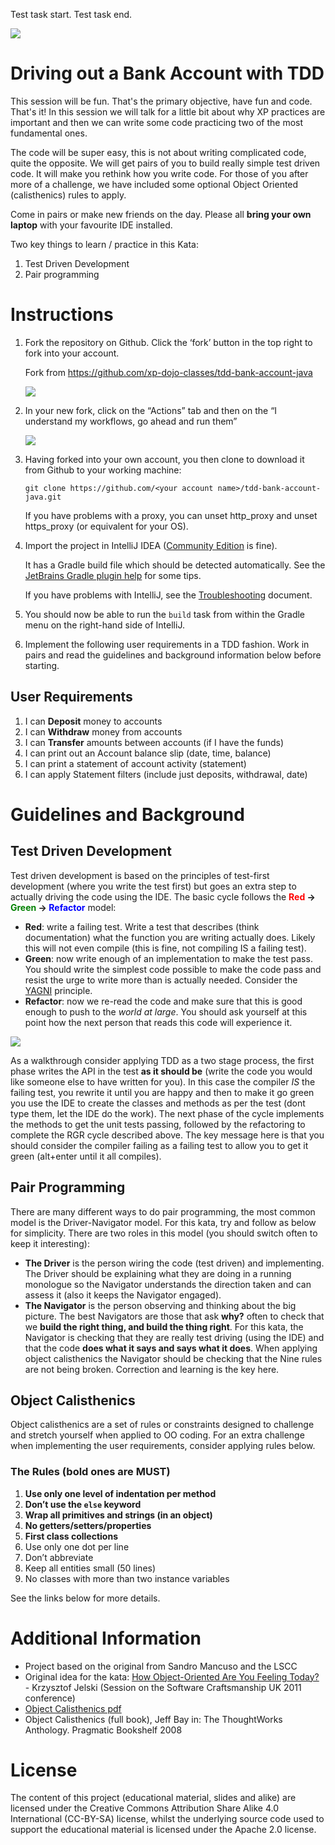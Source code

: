 Test task start.
Test task end.

[![](../../workflows/build/badge.svg)](../../actions?query=workflow%3Abuild)

# Driving out a Bank Account with TDD

This session will be fun. That's the primary objective, have fun and code. That's it! In this session we will talk for a little bit about why XP practices are important and then we can write some code practicing two of the most fundamental ones. 

The code will be super easy, this is not about writing complicated code, quite the opposite. We will get pairs of you to build really simple test driven code. It will make you rethink how you write code. For those of you after more of a challenge, we have included some optional Object Oriented (calisthenics) rules to apply.

Come in pairs or make new friends on the day. Please all __bring your own laptop__  with your favourite IDE installed.

Two key things to learn / practice in this Kata:

1. Test Driven Development
1. Pair programming


# Instructions

1. Fork the repository on Github. Click the ‘fork’ button in the top right to fork into your account.

   Fork from https://github.com/xp-dojo-classes/tdd-bank-account-java

   ![](fork_it.jpg)

1. In your new fork, click on the “Actions” tab and then on the “I understand my workflows, go ahead and run them”

   ![](enable_workdlows.jpg)

1. Having forked into your own account, you then clone to download it from Github to your working machine:

   `git clone https://github.com/<your account name>/tdd-bank-account-java.git`

   If you have problems with a proxy, you can unset http_proxy and unset https_proxy (or equivalent for your OS).

1. Import the project in IntelliJ IDEA ([Community Edition](https://www.jetbrains.com/idea/download/) is fine).

   It has a Gradle build file which should be detected automatically. See the [JetBrains Gradle plugin help](https://www.jetbrains.com/help/idea/gradle.html#gradle_import_project_start) for some tips. 
   
   If you have problems with IntelliJ, see the [Troubleshooting](troubleshooting.md) document.

1. You should now be able to run the `build` task from within the Gradle menu on the right-hand side of IntelliJ.

1. Implement the following user requirements in a TDD fashion. Work in pairs and read the guidelines and background information below before starting.


## User Requirements

 1. I can **Deposit** money to accounts
 1. I can **Withdraw** money from accounts
 1. I can **Transfer** amounts between accounts (if I have the funds)
 1. I can print out an Account balance slip (date, time, balance) 
 1. I can print a statement of account activity (statement) 
 1. I can apply Statement filters (include just deposits, withdrawal, date)


# Guidelines and Background

## Test Driven Development

Test driven development is based on the principles of test-first development (where you write the test first) but goes an extra step to actually driving the code using the IDE. The basic cycle follows the __<span style="color: red;">Red</span> -> <span style="color: green;">Green</span> -> <span style="color: blue;">Refactor</span>__ model:

 - __Red__: write a failing test. Write a test that describes (think documentation) what the function you are writing actually does. Likely this will not even compile (this is fine, not compiling IS a failing test).
 - __Green__: now write enough of an implementation to make the test pass. You should write the simplest code possible to make the code pass and resist the urge to write more than is actually needed. Consider the [YAGNI](https://martinfowler.com/bliki/Yagni.html) principle.
 - __Refactor__: now we re-read the code and make sure that this is good enough to push to the _world at large_. You should ask yourself at this point how the next person that reads this code will experience it.

![](rgr.jpg)

As a walkthrough consider applying TDD as a two stage process, the first phase writes the API in the test __as it should be__ (write the code you would like someone else to have written for you). In this case the compiler _IS_ the failing test, you rewrite it until you are happy and then to make it go green you use the IDE to create the classes and methods as per the test (dont type them, let the IDE do the work). The next phase of the cycle implements the methods to get the unit tests passing, followed by the refactoring to complete the RGR cycle described above. The key message here is that you should consider the compiler failing as a failing test to allow you to get it green (alt+enter until it all compiles).

## Pair Programming

There are many different ways to do pair programming, the most common model is the Driver-Navigator model. For this kata, try and follow as below for simplicity. There are two roles in this model (you should switch often to keep it interesting):

 - __The Driver__ is the person wiring the code (test driven) and implementing. The Driver should be explaining what they are doing in a running monologue so the Navigator understands the direction taken and can assess it (also it keeps the Navigator engaged).
 - __The Navigator__ is the person observing and thinking about the big picture. The best Navigators are those that ask __why?__ often to check that we __build the right thing, and build the thing right__. For this kata, the Navigator is checking that they are really test driving (using the IDE) and that the code __does what it says and says what it does__. When applying object calisthenics the Navigator should be checking that the Nine rules are not being broken. Correction and learning is the key here.

## Object Calisthenics

Object calisthenics are a set of rules or constraints designed to challenge and stretch yourself when applied to OO coding. For an extra challenge when implementing the user requirements, consider applying rules below.

### The Rules (bold ones are MUST)

1. __Use only one level of indentation per method__
1. __Don’t use the `else` keyword__
1. __Wrap all primitives and strings (in an object)__
1. __No getters/setters/properties__
1. __First class collections__
1. Use only one dot per line
1. Don’t abbreviate
1. Keep all entities small (50 lines)
1. No classes with more than two instance variables

See the links below for more details.


# Additional Information

- Project based on the original from Sandro Mancuso and the LSCC
- Original idea for the kata: [How Object-Oriented Are You Feeling Today?](https://www.slideshare.net/KrzysztofJelski/how-object-oriented-are-you-feeling-today) - Krzysztof Jelski (Session on the Software Craftsmanship UK 2011 conference)
- [Object Calisthenics pdf](http://www.cs.helsinki.fi/u/luontola/tdd-2009/ext/ObjectCalisthenics.pdf)
- Object Calisthenics (full book), Jeff Bay in: The ThoughtWorks Anthology. Pragmatic Bookshelf 2008

# License

The content of this project (educational material, slides and alike) are licensed under the Creative Commons Attribution Share Alike 4.0 International (CC-BY-SA) license, whilst the underlying source code used to support the educational material is licensed under the Apache 2.0 license.
